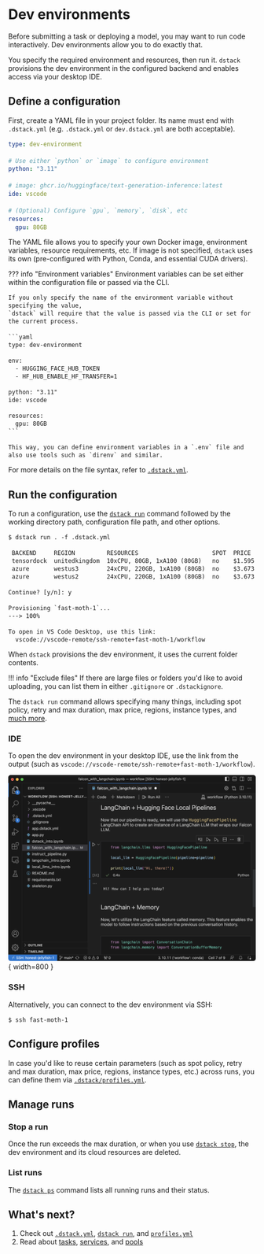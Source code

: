 # Dev environments

Before submitting a task or deploying a model, you may want to run code interactively.
Dev environments allow you to do exactly that. 

You specify the required environment and resources, then run it. `dstack` provisions the dev
environment in the configured backend and enables access via your desktop IDE.

## Define a configuration

First, create a YAML file in your project folder. Its name must end with `.dstack.yml` (e.g. `.dstack.yml` or `dev.dstack.yml` are
both acceptable).

<div editor-title=".dstack.yml"> 

```yaml
type: dev-environment

# Use either `python` or `image` to configure environment
python: "3.11"

# image: ghcr.io/huggingface/text-generation-inference:latest
ide: vscode

# (Optional) Configure `gpu`, `memory`, `disk`, etc
resources:
  gpu: 80GB
```

</div>

The YAML file allows you to specify your own Docker image, environment variables, 
resource requirements, etc.
If image is not specified, `dstack` uses its own (pre-configured with Python, Conda, and essential CUDA drivers).

??? info "Environment variables"
    Environment variables can be set either within the configuration file or passed via the CLI.

    If you only specify the name of the environment variable without specifying the value, 
    `dstack` will require that the value is passed via the CLI or set for the current process.

    ```yaml
    type: dev-environment

    env:
      - HUGGING_FACE_HUB_TOKEN
      - HF_HUB_ENABLE_HF_TRANSFER=1

    python: "3.11"
    ide: vscode
    
    resources:
      gpu: 80GB
    ```

    This way, you can define environment variables in a `.env` file and also use tools such as `direnv` and similar.

For more details on the file syntax, refer to [`.dstack.yml`](../reference/dstack.yml.md).

## Run the configuration

To run a configuration, use the [`dstack run`](../reference/cli/index.md#dstack-run) command followed by the working directory path, 
configuration file path, and other options.

<div class="termy">

```shell
$ dstack run . -f .dstack.yml

 BACKEND     REGION         RESOURCES                     SPOT  PRICE
 tensordock  unitedkingdom  10xCPU, 80GB, 1xA100 (80GB)   no    $1.595
 azure       westus3        24xCPU, 220GB, 1xA100 (80GB)  no    $3.673
 azure       westus2        24xCPU, 220GB, 1xA100 (80GB)  no    $3.673
 
Continue? [y/n]: y

Provisioning `fast-moth-1`...
---> 100%

To open in VS Code Desktop, use this link:
  vscode://vscode-remote/ssh-remote+fast-moth-1/workflow
```

</div>

When `dstack` provisions the dev environment, it uses the current folder contents.

!!! info "Exclude files"
    If there are large files or folders you'd like to avoid uploading, 
    you can list them in either `.gitignore` or `.dstackignore`.

The `dstack run` command allows specifying many things, including spot policy, retry and max duration, 
max price, regions, instance types, and [much more](../reference/cli/index.md#dstack-run).

### IDE

To open the dev environment in your desktop IDE, use the link from the output 
(such as `vscode://vscode-remote/ssh-remote+fast-moth-1/workflow`).

![](../../assets/images/dstack-vscode-jupyter.png){ width=800 }

### SSH

Alternatively, you can connect to the dev environment via SSH:

<div class="termy">

```shell
$ ssh fast-moth-1
```

</div>

## Configure profiles

In case you'd like to reuse certain parameters (such as spot policy, retry and max duration, 
max price, regions, instance types, etc.) across runs, you can define them via [`.dstack/profiles.yml`](../reference/profiles.yml.md).

## Manage runs

### Stop a run

Once the run exceeds the max duration,
or when you use [`dstack stop`](../reference/cli/index.md#dstack-stop), 
the dev environment and its cloud resources are deleted.

### List runs 

The [`dstack ps`](../reference/cli/index.md#dstack-ps) command lists all running runs and their status.

[//]: # (TODO: Mention `dstack logs` and `dstack logs -d`)

## What's next?

1. Check out [`.dstack.yml`](../reference/dstack.yml.md), [`dstack run`](../reference/cli/index.md#dstack-run),
    and [`profiles.yml`](../reference/profiles.yml.md)
2. Read about [tasks](tasks.md), [services](tasks.md), and [pools](pools.md)